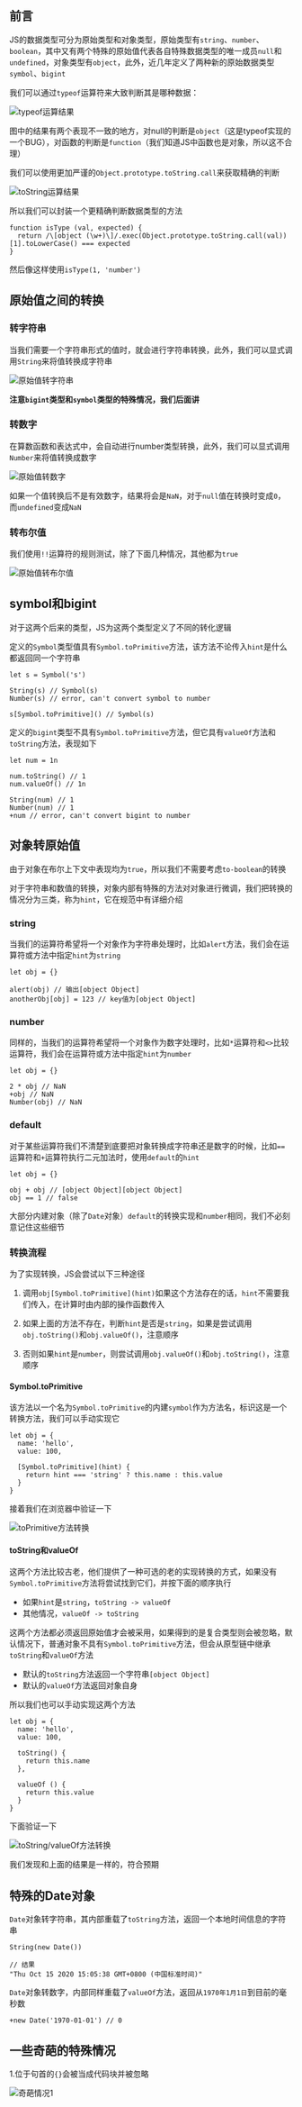 ## 前言

JS的数据类型可分为原始类型和对象类型，原始类型有`string`、`number`、`boolean`，其中又有两个特殊的原始值代表各自特殊数据类型的唯一成员`null`和`undefined`，对象类型有`object`，此外，近几年定义了两种新的原始数据类型`symbol`、`bigint`

我们可以通过`typeof`运算符来大致判断其是哪种数据：

![typeof运算结果](./../img/conversion_1.PNG)

图中的结果有两个表现不一致的地方，对null的判断是`object`（这是typeof实现的一个BUG），对函数的判断是`function`（我们知道JS中函数也是对象，所以这不合理）

我们可以使用更加严谨的`Object.prototype.toString.call`来获取精确的判断

![toString运算结果](./../img/conversion_2.PNG)

所以我们可以封装一个更精确判断数据类型的方法
```
function isType (val, expected) {
  return /\[object (\w+)\]/.exec(Object.prototype.toString.call(val))[1].toLowerCase() === expected
}
```

然后像这样使用`isType(1, 'number')`

## 原始值之间的转换

### 转字符串

当我们需要一个字符串形式的值时，就会进行字符串转换，此外，我们可以显式调用`String`来将值转换成字符串

![原始值转字符串](./../img/conversion_3.PNG)

**注意`bigint`类型和`symbol`类型的特殊情况，我们后面讲**

### 转数字

在算数函数和表达式中，会自动进行number类型转换，此外，我们可以显式调用`Number`来将值转换成数字

![原始值转数字](./../img/conversion_4.PNG)

如果一个值转换后不是有效数字，结果将会是`NaN`，对于`null`值在转换时变成`0`，而`undefined`变成`NaN`

### 转布尔值

我们使用`!!`运算符的规则测试，除了下面几种情况，其他都为`true`

![原始值转布尔值](./../img/conversion_5.PNG)

## symbol和bigint

对于这两个后来的类型，JS为这两个类型定义了不同的转化逻辑

定义的`Symbol`类型值具有`Symbol.toPrimitive`方法，该方法不论传入`hint`是什么都返回同一个字符串
```
let s = Symbol('s')

String(s) // Symbol(s)
Number(s) // error, can't convert symbol to number

s[Symbol.toPrimitive]() // Symbol(s)
```

定义的`bigint`类型不具有`Symbol.toPrimitive`方法，但它具有`valueOf`方法和`toString`方法，表现如下
```
let num = 1n

num.toString() // 1
num.valueOf() // 1n

String(num) // 1
Number(num) // 1
+num // error, can't convert bigint to number
```

## 对象转原始值

由于对象在布尔上下文中表现均为`true`，所以我们不需要考虑`to-boolean`的转换

对于字符串和数值的转换，对象内部有特殊的方法对对象进行微调，我们把转换的情况分为三类，称为`hint`，它在规范中有详细介绍

### string

当我们的运算符希望将一个对象作为字符串处理时，比如`alert`方法，我们会在运算符或方法中指定`hint`为`string`

```
let obj = {}

alert(obj) // 输出[object Object]
anotherObj[obj] = 123 // key值为[object Object]
```

### number

同样的，当我们的运算符希望将一个对象作为数字处理时，比如`*`运算符和`<>`比较运算符，我们会在运算符或方法中指定`hint`为`number`

```
let obj = {}

2 * obj // NaN
+obj // NaN
Number(obj) // NaN
```

### default

对于某些运算符我们不清楚到底要把对象转换成字符串还是数字的时候，比如`==`运算符和`+`运算符执行二元加法时，使用`default`的`hint`

```
let obj = {}

obj + obj // [object Object][object Object]
obj == 1 // false
```

大部分内建对象（除了`Date`对象）`default`的转换实现和`number`相同，我们不必刻意记住这些细节

### 转换流程

为了实现转换，JS会尝试以下三种途径

1. 调用`obj[Symbol.toPrimitive](hint)`如果这个方法存在的话，`hint`不需要我们传入，在计算时由内部的操作函数传入

2. 如果上面的方法不存在，判断`hint`是否是`string`，如果是尝试调用`obj.toString()`和`obj.valueOf()`，注意顺序

3. 否则如果`hint`是`number`，则尝试调用`obj.valueOf()`和`obj.toString()`，注意顺序

#### Symbol.toPrimitive

该方法以一个名为`Symbol.toPrimitive`的内建`symbol`作为方法名，标识这是一个转换方法，我们可以手动实现它

```
let obj = {
  name: 'hello',
  value: 100,

  [Symbol.toPrimitive](hint) {
    return hint === 'string' ? this.name : this.value
  }
}
```

接着我们在浏览器中验证一下

![toPrimitive方法转换](./../img/conversion_6.PNG)

#### toString和valueOf

这两个方法比较古老，他们提供了一种可选的老的实现转换的方式，如果没有`Symbol.toPrimitive`方法将尝试找到它们，并按下面的顺序执行

- 如果`hint`是`string`，`toString -> valueOf`
- 其他情况，`valueOf -> toString`

这两个方法都必须返回原始值才会被采用，如果得到的是复合类型则会被忽略，默认情况下，普通对象不具有`Symbol.toPrimitive`方法，但会从原型链中继承`toString`和`valueOf`方法

- 默认的`toString`方法返回一个字符串`[object Object]`
- 默认的`valueOf`方法返回对象自身

所以我们也可以手动实现这两个方法
```
let obj = {
  name: 'hello',
  value: 100,

  toString() {
    return this.name
  },

  valueOf () {
    return this.value
  }
}
```

下面验证一下

![toString/valueOf方法转换](./../img/conversion_6.PNG)

我们发现和上面的结果是一样的，符合预期

## 特殊的Date对象

`Date`对象转字符串，其内部重载了`toString`方法，返回一个本地时间信息的字符串

```
String(new Date())

// 结果
"Thu Oct 15 2020 15:05:38 GMT+0800 (中国标准时间)"
```

`Date`对象转数字，内部同样重载了`valueOf`方法，返回从`1970年1月1日`到目前的毫秒数
```
+new Date('1970-01-01') // 0
```

## 一些奇葩的特殊情况

1.位于句首的`{}`会被当成代码块并被忽略

![奇葩情况1](./../img/conversion_7.PNG)